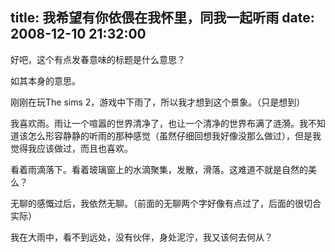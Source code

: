 title: 我希望有你依偎在我怀里，同我一起听雨
date: 2008-12-10 21:32:00
---

好吧，这个有点发春意味的标题是什么意思？

如其本身的意思。

刚刚在玩The sims 2，游戏中下雨了，所以我才想到这个景象。（只是想到）

我喜欢雨。雨让一个喧嚣的世界清净了，也让一个清净的世界布满了涟漪。我不知
道该怎么形容静静的听雨的那种感觉（虽然仔细回想我好像没那么做过），但是我
觉得我应该做过，而且也喜欢。

看着雨滴落下。看着玻璃窗上的水滴聚集，发散，滑落。这难道不就是自然的美
么？

无聊的感慨过后，我依然无聊。（前面的无聊两个字好像有点过了，后面的很切合
实际）

我在大雨中，看不到远处，没有伙伴，身处泥泞，我又该何去何从？